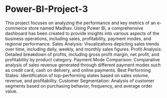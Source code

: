 # Power-BI-Project-3
This project focuses on analyzing the performance and key metrics of an e-commerce store named Madhav. Using Power BI, a comprehensive dashboard has been created to provide insights into various aspects of the business operations, including sales, profitability, payment modes, and regional performance.
Sales Analysis: Visualizations depicting sales trends over time, including daily, weekly, and monthly sales figures.
Profit Analysis: Detailed breakdown of profits, including gross profit margin, net profit, and profitability by product category.
Payment Mode Comparison: Comparative analysis of sales revenue generated through different payment modes such as credit card, cash on delivery, and online payments.
Best Performing States: Identification of top-performing states based on sales volume, revenue, and profitability.
Customer Segmentation: Analysis of customer segments based on purchasing behavior, frequency, and average order value.
